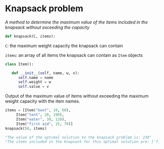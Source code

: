 # Knapsack problem
*A  method to determine the maximum value of the items included in the knapsack without exceeding the capacity*

```python
def knapsack(C, items):
```

`C`: the maximum weight capacity the knapsack can contain

`items`: an array of all items the knapsack can contain as `Item` objects


```python
class Item():

   def __init__(self, name, w, v):
      self.name = name
      self.weight = w
      self.value = v
```



Output of the maximum value of items without exceeding the maximum weight capacity with the item names.

```python
items = [Item("boot", 10, 60),
	 Item("tent", 20, 100),
	 Item("water", 30, 120),
	 Item("first aid", 15, 70)]
knapsack(50, items)

"The value of the optimal solution to the knapsack problem is: 230"
"The items included in the knapsack for this optimal solution are: ['first aid', 'tent', 'boat']"
 ```
